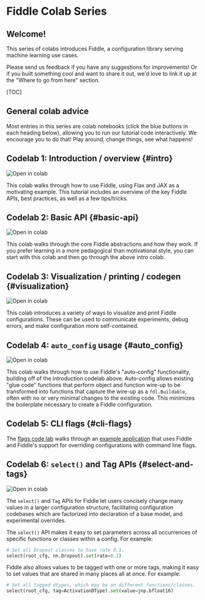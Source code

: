 # Fiddle Colab Series

<!--#include file="google/colabs_header.md"-->

## Welcome!

This series of colabs introduces Fiddle, a configuration library serving machine
learning use cases.

Please send us feedback if you have any suggestions for improvements! Or if you
built something cool and want to share it out, we'd love to link it up at the
"Where to go from here" section.

[TOC]

## General colab advice

Most entries in this series are colab notebooks (click the blue buttons in each
heading below), allowing you to run our tutorial code interactively. We
encourage you to do that! Play around, change things, see what happens!

<!--#include file="google/colabs_instructions.md"-->

## Codelab 1: Introduction / overview {#intro}

<a href="https://colab.sandbox.google.com/github/google/fiddle/examples/colabs/fiddle_tutorial_with_flax.ipynb" target="_parent"><img src="https://colab.research.google.com/assets/colab-badge.svg" alt="Open in colab" style="float:left"/></a><br>

This colab walks through how to use Fiddle, using Flax and JAX as a motivating
example. This tutorial includes an overview of the key Fiddle APIs, best
practices, as well as a few tips/tricks.

## Codelab 2: Basic API {#basic-api}

<a href="https://colab.sandbox.google.com/github/google/fiddle/examples/colabs/basic_api.ipynb" target="_parent"><img src="https://colab.research.google.com/assets/colab-badge.svg" alt="Open in colab" style="float:left"/></a><br>

This colab walks through the core Fiddle abstractions and how they work. If you
prefer learning in a more pedagogical than motivational style, you can start
with this colab and then go through the above intro colab.

## Codelab 3: Visualization / printing / codegen {#visualization}

<a href="https://colab.sandbox.google.com/github/google/fiddle/examples/colabs/visualization_printing_codegen.ipynb" target="_parent"><img src="https://colab.research.google.com/assets/colab-badge.svg" alt="Open in colab" style="float:left"/></a><br>

This colab introduces a variety of ways to visualize and print Fiddle
configurations. These can be used to communicate experiments, debug errors, and
make configuration more self-contained.

## Codelab 4: `auto_config` usage {#auto_config}

<a href="https://colab.sandbox.google.com/github/google/fiddle/examples/colabs/auto_config.ipynb" target="_parent"><img src="https://colab.research.google.com/assets/colab-badge.svg" alt="Open in colab" style="float:left"/></a><br>

This colab walks through how to use Fiddle's "auto-config" functionality,
building off of the introduction codelab above. Auto-config allows existing
"glue code" functions that perform object and function wire-up to be transformed
into functions that capture the wire-up as a `fdl.Buildable`, often with no or
very minimal changes to the existing code. This minimizes the boilerplate
necessary to create a Fiddle configuration.

## Codelab 5: CLI flags {#cli-flags}

The [flags code lab](flags_code_lab.md) walks through an
[example application](http://github.com/google/fiddle/tree/main/fiddle/absl_flags/example)
that uses Fiddle and Fiddle's support for overriding configurations with command
line flags.

## Codelab 6: `select()` and Tag APIs {#select-and-tags}

<a href="https://colab.sandbox.google.com/github/google/fiddle/examples/colabs/select_and_tag_apis.ipynb" target="_parent"><img src="https://colab.research.google.com/assets/colab-badge.svg" alt="Open in colab" style="float:left"/></a><br>

The `select()` and `Tag` APIs for Fiddle let users concisely change many values
in a larger configuration structure, facilitating configuration codebases which
are factorized into declaration of a base model, and experimental overrides.

The `select()` API makes it easy to set parameters across all occurrences of
specific functions or classes within a config. For example:

```python
# Set all Dropout classes to have rate 0.1.
select(root_cfg, nn.Dropout).set(rate=0.1)
```

Fiddle also allows values to be tagged with one or more tags, making it easy to
set values that are shared in many places all at once. For example:

```python
# Set all tagged dtypes, which may be on different functions/classes.
select(root_cfg, tag=ActivationDType).set(value=jnp.bfloat16)
```

<!--#include file="google/colabs_internal.md"-->
